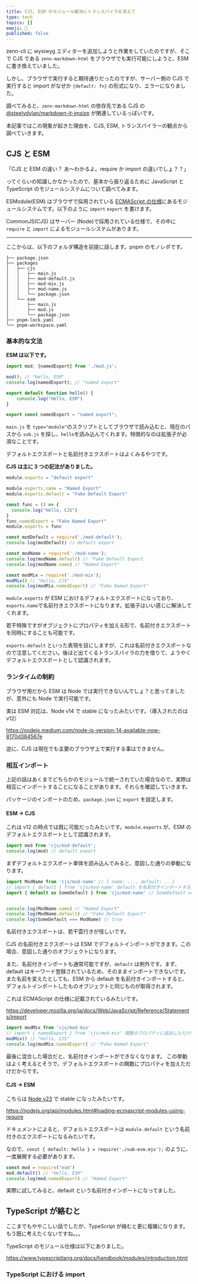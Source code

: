 ```yaml
---
title: CJS, ESM のモジュール解決にトランスパイラを添えて
type: tech
topics: []
emoji: 🔖
published: false
---
```

zenn-cli に wysiwyg エディターを追加しようと作業をしていたのですが、そこで CJS である `zenn-markdown-html` をブラウザでも実行可能にしようと、ESM に書き換えていました。

しかし、ブラウザで実行すると期待通りだったのですが、サーバー側の CJS で実行すると import がなぜか `{default: fn}` の形式になり、エラーになりました。

調べてみると、`zenn-markdown-html` の依存先である CJS の [@steelydylan/markdown-it-imsize](https://www.npmjs.com/package/@steelydylan/markdown-it-imsize) が関連しているっぽいです。

本記事ではこの現象が起きた理由を、CJS, ESM, トランスパイラーの観点から調べていきます。

## CJS と ESM

「CJS と ESM の違い？ あ〜わかるよ。require か import の違いでしょ？？」

ってぐらいの知識しかなかったので、基本から振り返るために JavaScript と TypeScript のモジュールシステムについて調べてみます。

ESModule(ESM) はブラウザで採用されている [ECMAScript の仕様](https://tc39.es/ecma262/multipage/ecmascript-language-scripts-and-modules.html#sec-modules)にあるモジュールシステムです。以下のように `import` `export` を書けます。

CommonJS(CJS) はサーバー (Node)で採用されている仕様で、その中に `require` と `import` によるモジュールシステムがあります。

---

ここからは、以下のフォルダ構造を前提に話します。pnpm のモノレポです。

```:フォルダ構造
├── package.json
├── packages
│   ├── cjs
│   │   ├── main.js
│   │   ├── mod-default.js
│   │   ├── mod-mix.js
│   │   ├── mod-name.js
│   │   └── package.json
│   └── esm
│       ├── main.js
│       ├── mod.js
│       └── package.json
├── pnpm-lock.yaml
└── pnpm-workspace.yaml
```

### 基本的な文法

**ESM は以下です。**

```js:esm/main.js
import mod, {namedExport} from './mod.js';

mod(); // "Hello, ESM"
console.log(namedExport); // "named export"
```

```js:esm/mod.js
export default function hello() {
    console.log("Hello, ESM")
}

export const namedExport = "named export";
```

`main.js` を `type="module"`のスクリプトとしてブラウザで読み込むと、現在のパスから `sub.js` を探し、`hello`を読み込んでくれます。特徴的なのは拡張子が必須なことです。

デフォルトエクスポートと名前付きエクスポートはよくみるやつです。

**CJS は主に 3 つの記法がありました。**

```js:cjs/mod-default.js
module.exports = "default export"
```

```js:cjs/mod-name.js
module.exports.name = "Named Export"
module.exports.default = "Fake Default Export"
```

```js:cjs/mod-mix.js
const func = () => {
  console.log("Hello, CJS")
}
func.namedExport = "Fake Named Export"
module.exports = func
```

```js:cjs/sub.js
const modDefault = require('./mod-default');
console.log(modDefault) // default export

const modName = require('./mod-name');
console.log(modName.default) // "Fake Default Export
console.log(modName.name) // "Named Export"

const modMix = require('./mod-mix');
modMix() // "Hello, CJS"
console.log(modMix.namedExport) // "Fake Named Export"
```

`module.exports` が ESM におけるデフォルトエクスポートになっており、`exports.name`で名前付きエクスポートになります。拡張子はいい感じに解決してくれます。

若干特殊ですがオブジェクトにプロパティを加える形で、名前付きエクスポートを同時にすることも可能です。

`exports.default` といった表現を目にしますが、これは名前付きエクスポートなので注意してください。後ほど出てくるトランスパイラの力を借りて、ようやくデフォルトエクスポートとして認識されます。

### ランタイムの制約

ブラウザ用だから ESM は Node では実行できないんでしょ？と思ってましたが、意外にも Node で実行可能です。

実は ESM 対応は、Node v14 で stable になったみたいです。（導入されたのは v12）

https://nodejs.medium.com/node-js-version-14-available-now-8170d384567e

逆に、CJS は現在でも主要のブラウザ上で実行する事はできません。

### 相互インポート

上記の話はあくまでどちらかのモジュールで統一されていた場合なので、実際は相互にインポートすることになることがあります。それらを確認していきます。

パッケージのインポートのため、`package.json` に `export` を設定します。

#### ESM → CJS

これは v12 の時点では既に可能だったみたいです。`module.exports` が、ESM のデフォルトエクスポートとして認識されます。

```js:esm/main.js
import mod from 'cjs/mod-default';
console.log(mod) // default export
```

まずデフォルトエクスポート単体を読み込んでみると、意図した通りの挙動になります。

```js:esm/main.js
import ModName from 'cjs/mod-name' // { name: ..., default: ...}
// import { default } from 'cjs/mod-name' default を名前付きインポートすることはできない
import { default as SomeDefault } from 'cjs/mod-name' // SomeDefault === ModName になり、ModName.defaultは取得不可


console.log(ModName.name) // "Named Export"
console.log(ModName.default) // "Fake Default Export"
console.log(SomeDefault === ModName) // true
```

名前付きエクスポートは、若干雲行きが怪しいです。

CJS の名前付きエクスポートは ESM でデフォルトインポートができます。この場合、意図した通りのオブジェクトになります。

また、名前付きインポートも通常可能ですが、`default` は例外です。まず、default はキーワード登録されているため、そのままインポートできないです。
また名前を変えたとしても、ESM から default を名前付きインポートすると、デフォルトインポートしたものオブジェクトと同じものが取得されます。

これは ECMAScript の仕様に記載されているみたいです。

https://developer.mozilla.org/ja/docs/Web/JavaScript/Reference/Statements/import

```js:esm/main.js
import modMix from 'cjs/mod-mix'
// import { namedExport } from 'cjs/mod-mix' 関数のプロパティに追加しただけなため、名前付きインポートすることはできない
modMix() // "Hello, CJS"
console.log(modMix.namedExport) // "Fake Named Export"
```

最後に混合した場合だと、名前付きインポートができなくなります。
この挙動はよく考えるとそうで、デフォルトエクスポートの関数にプロパティを加えただけだからです。

#### CJS → ESM

こちらは [Node v23](https://nodejs.org/en/blog/release/v23.0.0/) で stable になったみたいです。

https://nodejs.org/api/modules.html#loading-ecmascript-modules-using-require

ドキュメントによると、デフォルトエクスポートは `module.default` という名前付きのエクスポートになるみたいです。

なので、`const { default: hello } = require('./sub-esm.mjs');` のように、一度展開する必要があります。

```js:cjs/main.js
const mod = require("esm")
mod.default() // "Hello, ESM"
console.log(mod.namedExport) // "Named Export"
```

実際に試してみると、default という名前付きインポートになってました。

## TypeScript が絡むと

ここまでもややこしい話でしたが、TypeScript が絡むと更に複雑になります。
もう既に考えたくないですね。。。

TypeScript のモジュール仕様は以下にありました。

https://www.typescriptlang.org/docs/handbook/modules/introduction.html

### TypeScript における import
